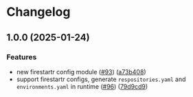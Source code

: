 # Changelog

## 1.0.0 (2025-01-24)


### Features

* new firestartr config module ([#93](https://github.com/prefapp/daggerverse/issues/93)) ([a73b408](https://github.com/prefapp/daggerverse/commit/a73b40887108fc12e36fc4a51e30fd0da220d6c7))
* support firestartr configs, generate  `respositories.yaml` and  `environments.yaml` in runtime ([#96](https://github.com/prefapp/daggerverse/issues/96)) ([79d9cd9](https://github.com/prefapp/daggerverse/commit/79d9cd96cb37637f23751a87aa3c06802f1ad94b))
